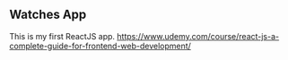 ## Watches App

This is my first ReactJS app.
https://www.udemy.com/course/react-js-a-complete-guide-for-frontend-web-development/
